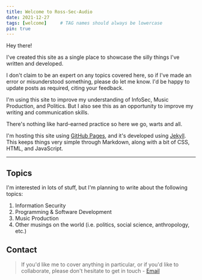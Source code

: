```yaml
---
title: Welcome to Ross-Sec-Audio
date: 2021-12-27
tags: [welcome]     # TAG names should always be lowercase
pin: true
---
```


Hey there! 

I've created this site as a single place to showcase the silly things I've written and developed. 

I don't claim to be an expert on any topics covered here, so if I've made an error or misunderstood something, please do let me know. I'd be happy to update posts as required, citing your feedback.

I'm using this site to improve my understanding of InfoSec, Music Production, and Politics. But I also see this as an opportunity to improve my writing and communication skills. 

There's nothing like hard-earned practice so here we go, warts and all. 

I'm hosting this site using [GitHub Pages](https://pages.github.com/ "GitHub Pages"), and it's developed using [Jekyll](https://jekyllrb.com/ "Jekyll"). This keeps things very simple through Markdown, along with a bit of CSS, HTML, and JavaScript.

___

## Topics
I'm interested in lots of stuff, but I'm planning to write about the following topics:

1. Information Security
2. Programming & Software Development
3. Music Production
4. Other musings on the world (i.e. politics, social science, anthropology, etc.)

## Contact
>If you'd like me to cover anything in particular, or if you'd like to collaborate, please don't hesitate to get in touch - [Email](mailto:info@example.com "Email me")
